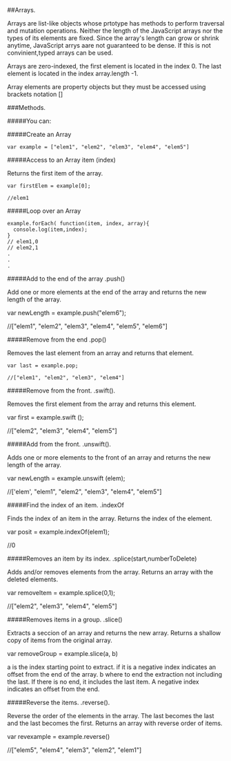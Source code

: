 ##Arrays.

Arrays are list-like objects whose prtotype has methods to perform traversal and mutation operations. Neither the length of the JavaScript arrays nor the types of its elements are fixed. Since the array's length can grow or shrink anytime, JavaScript arrys aare not guaranteed to be dense. If this is not convinient,typed arrays can be used.

Arrays are zero-indexed, the first element is located in the index 0. The last element is located in the index array.length -1.

Array elements are property objects but they must be accessed using brackets notation []


###Methods.

#####You can:

#####Create an Array  

    var example = ["elem1", "elem2", "elem3", "elem4", "elem5"]
    
#####Access to an Array item (index)

Returns the first item of the array.

    var firstElem = example[0];
    
    //elem1
    
#####Loop over an Array 


    example.forEach( function(item, index, array){
      console.log(item,index);
    }
    // elem1,0
    // elem2,1
    .
    .
    .

#####Add to the end of the array    .push()

Add one or more elements at the end of the array and returns the new length of the array.

  
  var newLength = example.push("elem6");
  
  //["elem1", "elem2", "elem3", "elem4", "elem5", "elem6"]


#####Remove from the end   .pop() 

Removes the last element from an array and returns that element.

    
    var last = example.pop;
    
    //["elem1", "elem2", "elem3", "elem4"]




#####Remove from the front.    .swift(). 

Removes the first element from the array and returns this element.

   
   var first = example.swift ();
   
   //["elem2", "elem3", "elem4", "elem5"]
   
   

#####Add from the front.   .unswift(). 

Adds one or more elements to the front of an array and returns the new length of the array.

  
  var newLength = example.unswift (elem);
  
  //['elem', "elem1", "elem2", "elem3", "elem4", "elem5"]
  
  
#####Find the index of an item.  .indexOf

Finds the index of an item in the array. Returns the index of the element.

  
  var posit = example.indexOf(elem1);
  
  //0


#####Removes an item by its index.    .splice(start,numberToDelete) 

Adds and/or removes elements from the array. Returns an array with the deleted elements.

  
  var removeItem = example.splice(0,1);
  
  //["elem2", "elem3", "elem4", "elem5"]
  

#####Removes items in a group.    .slice()

Extracts a seccion of an array and returns the new array. Returns a shallow copy of items from the original array.

  
  var removeGroup = example.slice(a, b)
  
  a is the index starting point to extract. if it is a negative index indicates an offset from the end of the array.
  b where to end the extraction not including the last. If there is no end, it includes the last item. A negative index indicates an offset from the end.
  
  
#####Reverse the items.    .reverse(). 

Reverse the order of the elements in the array. The last becomes the last and the last becomes the first. Returns an array with reverse order of items.


 var revexample = example.reverse()
 
 //["elem5", "elem4", "elem3", "elem2", "elem1"]
